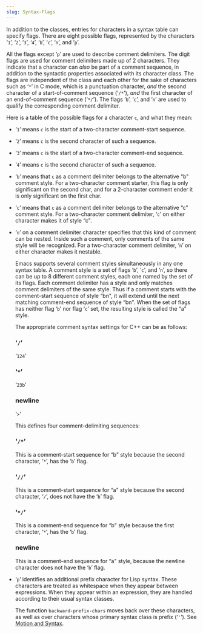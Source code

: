 ```yaml
---
slug: Syntax-Flags
---
```


In addition to the classes, entries for characters in a syntax table can specify flags. There are eight possible flags, represented by the characters ‘`1`’, ‘`2`’, ‘`3`’, ‘`4`’, ‘`b`’, ‘`c`’, ‘`n`’, and ‘`p`’.

All the flags except ‘`p`’ are used to describe comment delimiters. The digit flags are used for comment delimiters made up of 2 characters. They indicate that a character can *also* be part of a comment sequence, in addition to the syntactic properties associated with its character class. The flags are independent of the class and each other for the sake of characters such as ‘`*`’ in C mode, which is a punctuation character, *and* the second character of a start-of-comment sequence (‘`/*`’), *and* the first character of an end-of-comment sequence (‘`*/`’). The flags ‘`b`’, ‘`c`’, and ‘`n`’ are used to qualify the corresponding comment delimiter.

Here is a table of the possible flags for a character `c`, and what they mean:

*   ‘`1`’ means `c` is the start of a two-character comment-start sequence.

*   ‘`2`’ means `c` is the second character of such a sequence.

*   ‘`3`’ means `c` is the start of a two-character comment-end sequence.

*   ‘`4`’ means `c` is the second character of such a sequence.

*   ‘`b`’ means that `c` as a comment delimiter belongs to the alternative “b" comment style. For a two-character comment starter, this flag is only significant on the second char, and for a 2-character comment ender it is only significant on the first char.

*   ‘`c`’ means that `c` as a comment delimiter belongs to the alternative “c" comment style. For a two-character comment delimiter, ‘`c`’ on either character makes it of style “c".

*   ‘`n`’ on a comment delimiter character specifies that this kind of comment can be nested. Inside such a comment, only comments of the same style will be recognized. For a two-character comment delimiter, ‘`n`’ on either character makes it nestable.

    Emacs supports several comment styles simultaneously in any one syntax table. A comment style is a set of flags ‘`b`’, ‘`c`’, and ‘`n`’, so there can be up to 8 different comment styles, each one named by the set of its flags. Each comment delimiter has a style and only matches comment delimiters of the same style. Thus if a comment starts with the comment-start sequence of style “bn", it will extend until the next matching comment-end sequence of style “bn". When the set of flags has neither flag ‘`b`’ nor flag ‘`c`’ set, the resulting style is called the “a" style.

    The appropriate comment syntax settings for C++ can be as follows:

    ### ‘`/`’

    ‘`124`’

    ### ‘`*`’

    ‘`23b`’

    ### newline

    ‘`>`’

    This defines four comment-delimiting sequences:

    ### ‘`/*`’

    This is a comment-start sequence for “b" style because the second character, ‘`*`’, has the ‘`b`’ flag.

    ### ‘`//`’

    This is a comment-start sequence for “a" style because the second character, ‘`/`’, does not have the ‘`b`’ flag.

    ### ‘`*/`’

    This is a comment-end sequence for “b" style because the first character, ‘`*`’, has the ‘`b`’ flag.

    ### newline

    This is a comment-end sequence for “a" style, because the newline character does not have the ‘`b`’ flag.

*   ‘`p`’ identifies an additional prefix character for Lisp syntax. These characters are treated as whitespace when they appear between expressions. When they appear within an expression, they are handled according to their usual syntax classes.

    The function `backward-prefix-chars` moves back over these characters, as well as over characters whose primary syntax class is prefix (‘`'`’). See [Motion and Syntax](/docs/elisp/Motion-and-Syntax).
